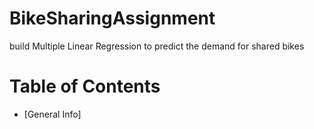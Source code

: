 # BikeSharingAssignment
build Multiple Linear Regression to predict the demand for shared bikes

# Table of Contents
* [General Info]
